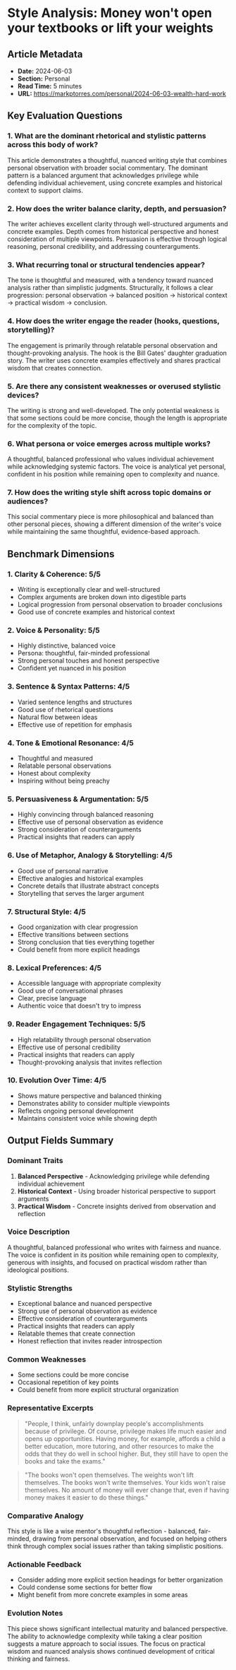 # Style Analysis: Money won't open your textbooks or lift your weights

## Article Metadata
- **Date:** 2024-06-03
- **Section:** Personal
- **Read Time:** 5 minutes
- **URL:** https://markptorres.com/personal/2024-06-03-wealth-hard-work

## Key Evaluation Questions

### 1. What are the dominant rhetorical and stylistic patterns across this body of work?
This article demonstrates a thoughtful, nuanced writing style that combines personal observation with broader social commentary. The dominant pattern is a balanced argument that acknowledges privilege while defending individual achievement, using concrete examples and historical context to support claims.

### 2. How does the writer balance clarity, depth, and persuasion?
The writer achieves excellent clarity through well-structured arguments and concrete examples. Depth comes from historical perspective and honest consideration of multiple viewpoints. Persuasion is effective through logical reasoning, personal credibility, and addressing counterarguments.

### 3. What recurring tonal or structural tendencies appear?
The tone is thoughtful and measured, with a tendency toward nuanced analysis rather than simplistic judgments. Structurally, it follows a clear progression: personal observation → balanced position → historical context → practical wisdom → conclusion.

### 4. How does the writer engage the reader (hooks, questions, storytelling)?
The engagement is primarily through relatable personal observation and thought-provoking analysis. The hook is the Bill Gates' daughter graduation story. The writer uses concrete examples effectively and shares practical wisdom that creates connection.

### 5. Are there any consistent weaknesses or overused stylistic devices?
The writing is strong and well-developed. The only potential weakness is that some sections could be more concise, though the length is appropriate for the complexity of the topic.

### 6. What persona or voice emerges across multiple works?
A thoughtful, balanced professional who values individual achievement while acknowledging systemic factors. The voice is analytical yet personal, confident in his position while remaining open to complexity and nuance.

### 7. How does the writing style shift across topic domains or audiences?
This social commentary piece is more philosophical and balanced than other personal pieces, showing a different dimension of the writer's voice while maintaining the same thoughtful, evidence-based approach.

## Benchmark Dimensions

### 1. Clarity & Coherence: 5/5
- Writing is exceptionally clear and well-structured
- Complex arguments are broken down into digestible parts
- Logical progression from personal observation to broader conclusions
- Good use of concrete examples and historical context

### 2. Voice & Personality: 5/5
- Highly distinctive, balanced voice
- Persona: thoughtful, fair-minded professional
- Strong personal touches and honest perspective
- Confident yet nuanced in his position

### 3. Sentence & Syntax Patterns: 4/5
- Varied sentence lengths and structures
- Good use of rhetorical questions
- Natural flow between ideas
- Effective use of repetition for emphasis

### 4. Tone & Emotional Resonance: 4/5
- Thoughtful and measured
- Relatable personal observations
- Honest about complexity
- Inspiring without being preachy

### 5. Persuasiveness & Argumentation: 5/5
- Highly convincing through balanced reasoning
- Effective use of personal observation as evidence
- Strong consideration of counterarguments
- Practical insights that readers can apply

### 6. Use of Metaphor, Analogy & Storytelling: 4/5
- Good use of personal narrative
- Effective analogies and historical examples
- Concrete details that illustrate abstract concepts
- Storytelling that serves the larger argument

### 7. Structural Style: 4/5
- Good organization with clear progression
- Effective transitions between sections
- Strong conclusion that ties everything together
- Could benefit from more explicit headings

### 8. Lexical Preferences: 4/5
- Accessible language with appropriate complexity
- Good use of conversational phrases
- Clear, precise language
- Authentic voice that doesn't try to impress

### 9. Reader Engagement Techniques: 5/5
- High relatability through personal observation
- Effective use of personal credibility
- Practical insights that readers can apply
- Thought-provoking analysis that invites reflection

### 10. Evolution Over Time: 4/5
- Shows mature perspective and balanced thinking
- Demonstrates ability to consider multiple viewpoints
- Reflects ongoing personal development
- Maintains consistent voice while showing depth

## Output Fields Summary

### Dominant Traits
1. **Balanced Perspective** - Acknowledging privilege while defending individual achievement
2. **Historical Context** - Using broader historical perspective to support arguments
3. **Practical Wisdom** - Concrete insights derived from observation and reflection

### Voice Description
A thoughtful, balanced professional who writes with fairness and nuance. The voice is confident in its position while remaining open to complexity, generous with insights, and focused on practical wisdom rather than ideological positions.

### Stylistic Strengths
- Exceptional balance and nuanced perspective
- Strong use of personal observation as evidence
- Effective consideration of counterarguments
- Practical insights that readers can apply
- Relatable themes that create connection
- Honest reflection that invites reader introspection

### Common Weaknesses
- Some sections could be more concise
- Occasional repetition of key points
- Could benefit from more explicit structural organization

### Representative Excerpts
> "People, I think, unfairly downplay people's accomplishments because of privilege. Of course, privilege makes life much easier and opens up opportunities. Having money, for example, affords a child a better education, more tutoring, and other resources to make the odds that they do well in school higher. But, they still have to open the books and take the exams."

> "The books won't open themselves. The weights won't lift themselves. The books won't write themselves. Your kids won't raise themselves. No amount of money will ever change that, even if having money makes it easier to do these things."

### Comparative Analogy
This style is like a wise mentor's thoughtful reflection - balanced, fair-minded, drawing from personal observation, and focused on helping others think through complex social issues rather than taking simplistic positions.

### Actionable Feedback
- Consider adding more explicit section headings for better organization
- Could condense some sections for better flow
- Might benefit from more concrete examples in some areas

### Evolution Notes
This piece shows significant intellectual maturity and balanced perspective. The ability to acknowledge complexity while taking a clear position suggests a mature approach to social issues. The focus on practical wisdom and nuanced analysis shows continued development of critical thinking and fairness. 